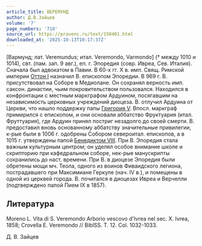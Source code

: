 ```yaml
---
article_title: ВЕРЕМУНД
author: Д.В.Зайцев
volume: '7'
page_numbers: '710'
source_url: https://pravenc.ru/text/150401.html
downloaded_at: '2025-10-13T10:17:37Z'
---
```


[Вармунд; лат. Veremundus; итал. Veremondo, Varmondo] († между 1010 и 1014), свт. (пам. зап. 9 авг.), еп. г. Эпоредия (совр. Ивреа, Сев. Италия). Сначала был адвокатом в Павии. В 60-х гг. X в. имп. Свящ. Римской империи [Оттон I](<https://pravenc.ru/text/Оттон I.html>) назначил В. епископом Эпоредии. В 969 г. В. присутствовал на Соборе в Медиолане. Он сохранял верность имп. саксон. династии, чьим покровительством пользовался. Находился в конфронтации с местным маркграфом Ардуином, посягавшим на независимость церковных учреждений диоцеза. В. отлучил Ардуина от Церкви, что нашло поддержку папы [Григория V](<https://pravenc.ru/text/Григорий V.html>). Впосл. маркграф примирился с епископом, и они основали аббатство Фруктуария (итал. Фруттуария), где Ардуин принял постриг незадолго до своей смерти. В. предоставил вновь основанному аббатству значительные привилегии, к-рые были в 1006 г. одобрены Собором североитал. епископов, а в 1015 г. утверждены папой [Бенедиктом VIII](<https://pravenc.ru/text/Бенедиктом VIII.html>). При В. Эпоредия стала важным культурным центром; он уделял особое внимание школе и скрипторию при кафедральном соборе, нек-рые манускрипты сохранились до наст. времени. При В. в диоцезе Эпоредия были обретены мощи мч. Теола, одного из воинов Фиваидского легиона, пострадавшего при Максимиане Геркуле (нач. IV в.), и помещены в одной из церквей города. В. почитался в диоцезах Ивреа и Верчелли (подтверждено папой Пием IX в 1857).

## Литература

Moreno L. Vita di S. Veremondo Arborio vescovo d'Ivrea nel sec. X. Ivrea, 1858; Crovella E. Veremondo // BiblSS. T. 12. Col. 1032-1033.

Д. В. Зайцев
